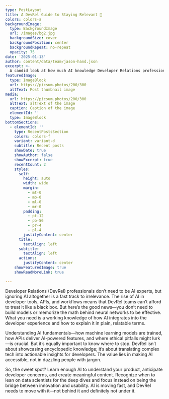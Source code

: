 ```yaml
---
type: PostLayout
title: A DevRel Guide to Staying Relevant 🤖
colors: colors-a
backgroundImage:
  type: BackgroundImage
  url: /images/bg2.jpg
  backgroundSize: cover
  backgroundPosition: center
  backgroundRepeat: no-repeat
  opacity: 75
date: '2025-01-13'
author: content/data/team/jason-hand.json
excerpt: >-
  A candid look at how much AI knowledge Developer Relations professionals truly need to excel—without getting lost in the hype.
featuredImage:
  type: ImageBlock
  url: https://picsum.photos/200/300
  altText: Post thumbnail image
media:
  url: https://picsum.photos/200/300
  altText: altText of the image
  caption: Caption of the image
  elementId: ''
  type: ImageBlock
bottomSections:
  - elementId: ''
    type: RecentPostsSection
    colors: colors-f
    variant: variant-d
    subtitle: Recent posts
    showDate: true
    showAuthor: false
    showExcerpt: true
    recentCount: 2
    styles:
      self:
        height: auto
        width: wide
        margin:
          - mt-0
          - mb-0
          - ml-0
          - mr-0
        padding:
          - pt-12
          - pb-56
          - pr-4
          - pl-4
        justifyContent: center
      title:
        textAlign: left
      subtitle:
        textAlign: left
      actions:
        justifyContent: center
    showFeaturedImage: true
    showReadMoreLink: true

---
```


Developer Relations (DevRel) professionals don’t need to be AI experts, but ignoring AI altogether is a fast track to irrelevance. The rise of AI in developer tools, APIs, and workflows means that DevRel teams can’t afford to treat it like a black box. But here’s the good news—you don’t need to build models or memorize the math behind neural networks to be effective. What you need is a working knowledge of how AI integrates into the developer experience and how to explain it in plain, relatable terms.

Understanding AI fundamentals—how machine learning models are trained, how APIs deliver AI-powered features, and where ethical pitfalls might lurk—is crucial. But it’s equally important to know where to stop. DevRel isn’t about showcasing encyclopedic knowledge; it’s about translating complex tech into actionable insights for developers. The value lies in making AI accessible, not in dazzling people with jargon.

So, the sweet spot? Learn enough AI to understand your product, anticipate developer concerns, and create meaningful content. Recognize when to lean on data scientists for the deep dives and focus instead on being the bridge between innovation and usability. AI is moving fast, and DevRel needs to move with it—not behind it and definitely not under it.
